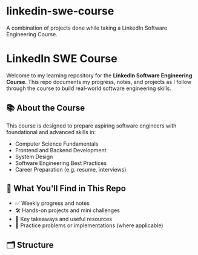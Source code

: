 # linkedin-swe-course
A combination of projects done while taking a LinkedIn Software Engineering Course.
# LinkedIn SWE Course

Welcome to my learning repository for the **LinkedIn Software Engineering Course**. This repo documents my progress, notes, and projects as I follow through the course to build real-world software engineering skills.

## 📚 About the Course

This course is designed to prepare aspiring software engineers with foundational and advanced skills in:

- Computer Science Fundamentals
- Frontend and Backend Development
- System Design
- Software Engineering Best Practices
- Career Preparation (e.g. resume, interviews)

## 🚀 What You'll Find in This Repo

- ✅ Weekly progress and notes
- 🛠️ Hands-on projects and mini challenges
- 📌 Key takeaways and useful resources
- 🧪 Practice problems or implementations (where applicable)

## 🗂️ Structure



